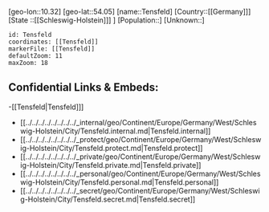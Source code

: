 ﻿---
location: [54.05,10.32]
mapzoom: [7,12] 
mapmarker: city 
type: City
tags:
- geo/City


SpocWebEntityId: 34811
isDeleted: false
confidential: public

---
[geo-lon::10.32]
[geo-lat::54.05]
[name::Tensfeld]
[Country::[[Germany]]]
[State ::[[Schleswig-Holstein]]] ]
[Population::]
[Unknown::]


```leaflet
id: Tensfeld
coordinates: [[Tensfeld]]
markerFile: [[Tensfeld]]
defaultZoom: 11 
maxZoom: 18
```


## Confidential Links & Embeds: 
-[[Tensfeld|Tensfeld]]] 
- [[../../../../../../../../_internal/geo/Continent/Europe/Germany/West/Schleswig-Holstein/City/Tensfeld.internal.md|Tensfeld.internal]] 
- [[../../../../../../../../_protect/geo/Continent/Europe/Germany/West/Schleswig-Holstein/City/Tensfeld.protect.md|Tensfeld.protect]] 
- [[../../../../../../../../_private/geo/Continent/Europe/Germany/West/Schleswig-Holstein/City/Tensfeld.private.md|Tensfeld.private]] 
- [[../../../../../../../../_personal/geo/Continent/Europe/Germany/West/Schleswig-Holstein/City/Tensfeld.personal.md|Tensfeld.personal]] 
- [[../../../../../../../../_secret/geo/Continent/Europe/Germany/West/Schleswig-Holstein/City/Tensfeld.secret.md|Tensfeld.secret]] 
